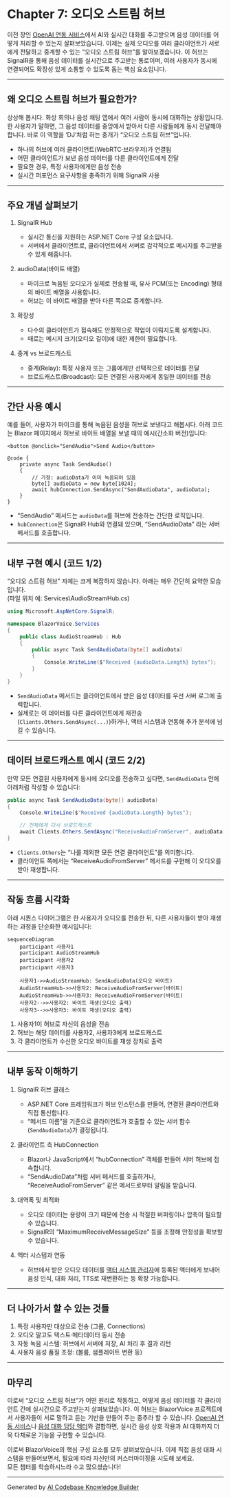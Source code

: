 # Chapter 7: 오디오 스트림 허브

이전 장인 [OpenAI 연동 서비스](06_openai_연동_서비스_.md)에서 AI와 실시간 대화를 주고받으며 음성 데이터를 어떻게 처리할 수 있는지 살펴보았습니다. 이제는 실제 오디오를 여러 클라이언트가 서로에게 전달하고 중계할 수 있는 “오디오 스트림 허브”를 알아보겠습니다. 이 허브는 SignalR을 통해 음성 데이터를 실시간으로 주고받는 통로이며, 여러 사용자가 동시에 연결되어도 확장성 있게 소통할 수 있도록 돕는 핵심 요소입니다.

---

## 왜 오디오 스트림 허브가 필요한가?

상상해 봅시다. 화상 회의나 음성 채팅 앱에서 여러 사람이 동시에 대화하는 상황입니다. 한 사용자가 말하면, 그 음성 데이터를 중앙에서 받아서 다른 사람들에게 동시 전달해야 합니다. 바로 이 역할을 ‘DJ’처럼 하는 중개가 “오디오 스트림 허브”입니다.

- 하나의 허브에 여러 클라이언트(WebRTC·브라우저)가 연결됨  
- 어떤 클라이언트가 보낸 음성 데이터를 다른 클라이언트에게 전달  
- 필요한 경우, 특정 사용자에게만 음성 전송  
- 실시간 퍼포먼스 요구사항을 충족하기 위해 SignalR 사용

---

## 주요 개념 살펴보기

1. SignalR Hub  
   - 실시간 통신을 지원하는 ASP.NET Core 구성 요소입니다.  
   - 서버에서 클라이언트로, 클라이언트에서 서버로 감각적으로 메시지를 주고받을 수 있게 해줍니다.

2. audioData(바이트 배열)  
   - 마이크로 녹음된 오디오가 실제로 전송될 때, 유사 PCM(또는 Encoding) 형태의 바이트 배열을 사용합니다.  
   - 허브는 이 바이트 배열을 받아 다른 쪽으로 중계합니다.

3. 확장성  
   - 다수의 클라이언트가 접속해도 안정적으로 작업이 이뤄지도록 설계합니다.  
   - 때로는 메시지 크기(오디오 길이)에 대한 제한이 필요합니다.

4. 중계 vs 브로드캐스트  
   - 중계(Relay): 특정 사용자 또는 그룹에게만 선택적으로 데이터를 전달  
   - 브로드캐스트(Broadcast): 모든 연결된 사용자에게 동일한 데이터를 전송

---

## 간단 사용 예시

예를 들어, 사용자가 마이크를 통해 녹음된 음성을 허브로 보낸다고 해봅시다. 아래 코드는 Blazor 페이지에서 허브로 바이트 배열을 보낼 때의 예시(간소화 버전)입니다:

```razor
<button @onclick="SendAudio">Send Audio</button>

@code {
    private async Task SendAudio()
    {
        // 가정: audioData가 이미 녹음되어 있음
        byte[] audioData = new byte[1024]; 
        await hubConnection.SendAsync("SendAudioData", audioData);
    }
}
```
- “SendAudio” 메서드는 `audioData`를 허브에 전송하는 간단한 로직입니다.  
- `hubConnection`은 SignalR Hub와 연결돼 있으며, “SendAudioData” 라는 서버 메서드를 호출합니다.

---

## 내부 구현 예시 (코드 1/2)

“오디오 스트림 허브” 자체는 크게 복잡하지 않습니다. 아래는 매우 간단히 요약한 모습입니다.  
(파일 위치 예: Services\AudioStreamHub.cs)

```csharp
using Microsoft.AspNetCore.SignalR;

namespace BlazorVoice.Services
{
    public class AudioStreamHub : Hub
    {
        public async Task SendAudioData(byte[] audioData)
        {
            Console.WriteLine($"Received {audioData.Length} bytes");
        }
    }
}
```

- `SendAudioData` 메서드는 클라이언트에서 받은 음성 데이터를 우선 서버 로그에 출력합니다.  
- 실제로는 이 데이터를 다른 클라이언트에게 재전송(`Clients.Others.SendAsync(...)`)하거나, 액터 시스템과 연동해 추가 분석에 넘길 수 있습니다.

---

## 데이터 브로드캐스트 예시 (코드 2/2)

만약 모든 연결된 사용자에게 동시에 오디오를 전송하고 싶다면, `SendAudioData` 안에 아래처럼 작성할 수 있습니다:

```csharp
public async Task SendAudioData(byte[] audioData)
{
    Console.WriteLine($"Received {audioData.Length} bytes");

    // 전체에게 다시 브로드캐스트
    await Clients.Others.SendAsync("ReceiveAudioFromServer", audioData);
}
```

- `Clients.Others`는 “나를 제외한 모든 연결 클라이언트”를 의미합니다.  
- 클라이언트 쪽에서는 “ReceiveAudioFromServer” 메서드를 구현해 이 오디오를 받아 재생합니다.

---

## 작동 흐름 시각화

아래 시퀀스 다이어그램은 한 사용자가 오디오를 전송한 뒤, 다른 사용자들이 받아 재생하는 과정을 단순화한 예시입니다:

```mermaid
sequenceDiagram
    participant 사용자1
    participant AudioStreamHub
    participant 사용자2
    participant 사용자3

    사용자1->>AudioStreamHub: SendAudioData(오디오 바이트)
    AudioStreamHub->>사용자2: ReceiveAudioFromServer(바이트)
    AudioStreamHub->>사용자3: ReceiveAudioFromServer(바이트)
    사용자2-->>사용자2: 바이트 재생(오디오 출력)
    사용자3-->>사용자3: 바이트 재생(오디오 출력)
```

1. 사용자1이 허브로 자신의 음성을 전송  
2. 허브는 해당 데이터를 사용자2, 사용자3에게 브로드캐스트  
3. 각 클라이언트가 수신한 오디오 바이트를 재생 장치로 출력

---

## 내부 동작 이해하기

1. SignalR 허브 클래스  
   - ASP.NET Core 프레임워크가 허브 인스턴스를 만들어, 연결된 클라이언트와 직접 통신합니다.  
   - “메서드 이름”을 기준으로 클라이언트가 호출할 수 있는 서버 함수(`SendAudioData`)가 결정됩니다.

2. 클라이언트 측 HubConnection  
   - Blazor나 JavaScript에서 “hubConnection” 객체를 만들어 서버 허브에 접속합니다.  
   - “SendAudioData”처럼 서버 메서드를 호출하거나, “ReceiveAudioFromServer” 같은 메서드로부터 알림을 받습니다.

3. 대역폭 및 최적화  
   - 오디오 데이터는 용량이 크기 때문에 전송 시 적절한 버퍼링이나 압축이 필요할 수 있습니다.  
   - SignalR의 “MaximumReceiveMessageSize” 등을 조정해 안정성을 확보할 수 있습니다.

4. 액터 시스템과 연동  
   - 허브에서 받은 오디오 데이터를 [액터 시스템 관리자](04_액터_시스템_관리자_.md)에 등록된 액터에게 보내어 음성 인식, 대화 처리, TTS로 재변환하는 등 확장 가능합니다.

---

## 더 나아가서 할 수 있는 것들

1. 특정 사용자만 대상으로 전송 (그룹, Connections)  
2. 오디오 말고도 텍스트·메타데이터 동시 전송  
3. 자동 녹음 시스템: 허브에서 서버에 저장, AI 처리 후 결과 리턴  
4. 사용자 음성 품질 조정: (볼륨, 샘플레이트 변환 등)

---

## 마무리

이로써 “오디오 스트림 허브”가 어떤 원리로 작동하고, 어떻게 음성 데이터를 각 클라이언트 간에 실시간으로 주고받는지 살펴보았습니다. 이 허브는 BlazorVoice 프로젝트에서 사용자들이 서로 말하고 듣는 기반을 만들어 주는 중추라 할 수 있습니다. [OpenAI 연동 서비스](06_openai_연동_서비스_.md)나 [음성 대화 담당 액터](05_음성_대화_담당_액터_.md)와 결합하면, 실시간 음성 상호 작용과 AI 대화까지 더욱 다채로운 기능을 구현할 수 있습니다.

이로써 BlazorVoice의 핵심 구성 요소를 모두 살펴보았습니다. 이제 직접 음성 대화 시스템을 만들어보면서, 필요에 따라 자신만의 커스터마이징을 시도해 보세요.  
모든 챕터를 학습하시느라 수고 많으셨습니다!  

---

Generated by [AI Codebase Knowledge Builder](https://github.com/The-Pocket/Tutorial-Codebase-Knowledge)